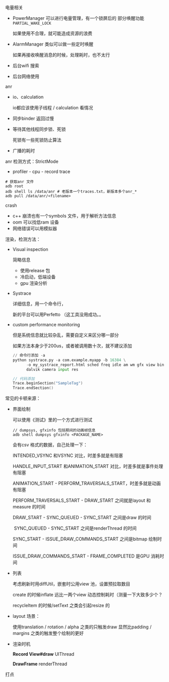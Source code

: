 电量相关

- PowerManager 可以进行电量管理，有一个锁屏后的 部分唤醒功能`PARTIAL_WAKE_LOCK`  

  如果使用不合理，就可能造成资源的浪费  

- AlarmManager 类似可以做一些定时唤醒

  如果再接收唤醒消息的时候，处理耗时，也不太行  

- 后台wifi 搜索  

- 后台网络使用  



anr  

- io、calculation 

  io都应该使用子线程 / calculation 看情况

- 同步binder 返回过慢

- 等待其他线程同步锁、死锁  

  死锁有一些死锁防止算法

- 广播的耗时  



anr 检测方式：StrictMode  

- profiler - cpu - record trace  

```shell
# 获取anr 文件
adb root
adb shell ls /data/anr # 老版本一个traces.txt，新版本多个anr_*
adb pull /data/anr/<filename> 
```



crash 

- c++ 崩溃也有一个symbols 文件，用于解析方法信息  
- oom 可以找低ram 设备
- 网络错误可以用模拟器



渲染，检测方法：

- Visual inspection

  简略信息

  - 使用release 包
  - 冷启动，低端设备
  - gpu 渲染分析

- Systrace

  详细信息，用一个命令行，

  新的平台可以用Perfetto （这工具没用成功。。

- custom performance monitoring

  但是系统信息就比较杂乱，需要自定义来区分哪一部分  


  如果方法本身少于200us，或者被调用数十次，就不建议添加

  ```python
  // 命令行添加 -a
  python systrace.py -a com.example.myapp -b 16384 \
        -o my_systrace_report.html sched freq idle am wm gfx view binder_driver hal \
        dalvik camera input res
  ```

  ```kotlin
  // 代码添加
  Trace.beginSection("SampleTag")
  Trace.endSection()
  ```



常见的卡顿来源：

- 界面绘制

  可以使用《测试》里的一个方式进行测试

  ```shell
  // dumpsys, gfxinfo 包括期间的动画帧信息
  adb shell dumpsys gfxinfo <PACKAGE_NAME>  
  ```

  会有csv 格式的数据，自己处理一下：

  INTENDED_VSYNC 和VSYNC 对比，时差多就是有阻塞  

  HANDLE_INPUT_START 和ANIMATION_START 对比，时差多就是事件处理有阻塞

  ANIMATION_START  - PERFORM_TRAVERSALS_START，时差多就是动画有阻塞

  PERFORM_TRAVERSALS_START - DRAW_START 之间就是layout 和measure 的时间

  DRAW_START - SYNC_QUEUED - SYNC_START 之间是draw 的时间

  ​                           SYNC_QUEUED - SYNC_START 之间是renderThread 的时间  

  SYNC_START - ISSUE_DRAW_COMMANDS_START  之间是bitmap 绘制时间  

  ISSUE_DRAW_COMMANDS_START - FRAME_COMPLETED 是GPU 消耗时间

- 列表

  考虑刷新时用diffUtil，嵌套时公用view 池，设置预拉取数目   

  create 的时候inflate 远比一两个view 动态控制耗时（测量一下大致多少个？  

  recycleItem 的时候/setText 之类会引起resize 的  

- layout 场景：

  使用translation / rotation / alpha 之类的只触发draw 显然比padding / margins 之类的触发整个绘制的更好
  
- 渲染时机

  **Record View#draw** UIThread  

  **DrawFrame** renderThread  

  

  


打点